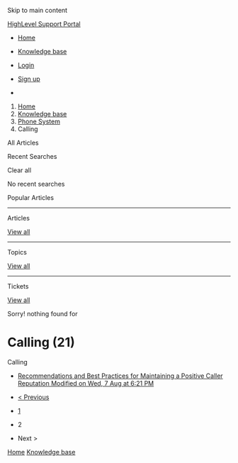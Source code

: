 Skip to main content

[ HighLevel Support Portal ](https://help.gohighlevel.com)

  * [ Home ](/support/home)
  * [ Knowledge base ](/support/solutions)

  * [Login](/support/login)
  * [Sign up](/support/signup)
  * 

  1. [Home](/support/home)
  2. [Knowledge base](/support/solutions)
  3. [Phone System](/support/solutions/48000415161)
  4. Calling

All  Articles 

Recent Searches

Clear all

No recent searches

Popular Articles

* * *

Articles

[View all](/support/search/solutions)

* * *

Topics

[View all](/support/search/topics)

* * *

Tickets

[View all](/support/search/tickets)

Sorry! nothing found for   

# Calling (21)

Calling

  * [ Recommendations and Best Practices for Maintaining a Positive Caller Reputation Modified on Wed, 7 Aug at 6:21 PM  ](/support/solutions/articles/155000002944-recommendations-and-best-practices-for-maintaining-a-positive-caller-reputation)

  * [< Previous](/support/solutions/folders/48000665895/page/1)
  * [1](/support/solutions/folders/48000665895/page/1)
  * 2
  * Next >

[Home](/support/home) [Knowledge base](/support/solutions)
